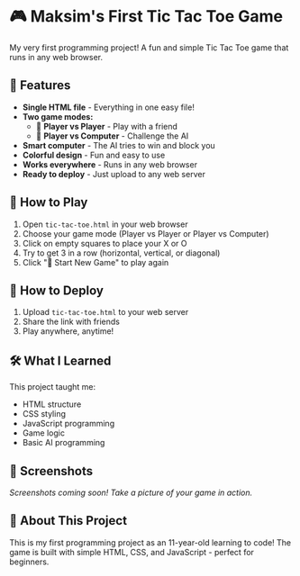 # 🎮 Maksim's First Tic Tac Toe Game

My very first programming project! A fun and simple Tic Tac Toe game that runs in any web browser.

## 🌟 Features

- **Single HTML file** - Everything in one easy file!
- **Two game modes:**
  - 👥 **Player vs Player** - Play with a friend
  - 🤖 **Player vs Computer** - Challenge the AI
- **Smart computer** - The AI tries to win and block you
- **Colorful design** - Fun and easy to use
- **Works everywhere** - Runs in any web browser
- **Ready to deploy** - Just upload to any web server

## 🎯 How to Play

1. Open `tic-tac-toe.html` in your web browser
2. Choose your game mode (Player vs Player or Player vs Computer)
3. Click on empty squares to place your X or O
4. Try to get 3 in a row (horizontal, vertical, or diagonal)
5. Click "🔄 Start New Game" to play again

## 🚀 How to Deploy

1. Upload `tic-tac-toe.html` to your web server
2. Share the link with friends
3. Play anywhere, anytime!

## 🛠️ What I Learned

This project taught me:
- HTML structure
- CSS styling
- JavaScript programming
- Game logic
- Basic AI programming

## 📸 Screenshots

<!-- Add screenshots here:
![Game Screenshot](images/game-screenshot.png)
![Player vs Computer](images/vs-computer.png)
-->

*Screenshots coming soon! Take a picture of your game in action.*

## 🎉 About This Project

This is my first programming project as an 11-year-old learning to code! The game is built with simple HTML, CSS, and JavaScript - perfect for beginners.
